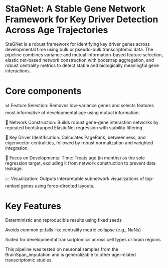 # StaGNet: A Stable Gene Network Framework for Key Driver Detection Across Age Trajectories

StaGNet is a robust framework for identifying key driver genes across developmental time using bulk or pseudo-bulk transcriptomic data. The pipeline combines variance and mutual information-based feature selection, elastic net-based network construction with bootstrap aggregation, and robust centrality metrics to detect stable and biologically meaningful gene interactions.


# Core components

📊 Feature Selection: Removes low-variance genes and selects features most informative of developmental age using mutual information.

🔁 Network Construction: Builds robust gene-gene interaction networks by repeated bootstrapped ElasticNet regression with stability filtering.

🧠 Key Driver Identification: Calculates PageRank, betweenness, and eigenvector centralities, followed by robust normalization and weighted integration.

🎯 Focus on Developmental Time: Treats age (in months) as the sole regression target, excluding it from network construction to prevent data leakage.

📈 Visualization: Outputs interpretable subnetwork visualizations of top-ranked genes using force-directed layouts.


# Key Features

Deterministic and reproducible results using fixed seeds

Avoids common pitfalls like centrality metric collapse (e.g., NaNs)

Suited for developmental transcriptomics across cell types or brain regions


This pipeline was tested on neuronal samples from the BrainSpan_imputation and is generalizable to other age-related transcriptomic studies.
